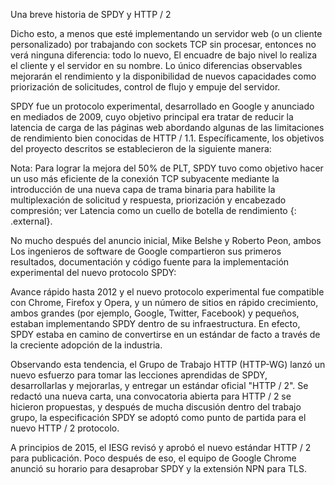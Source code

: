 Una breve historia de SPDY y HTTP / 2

Dicho esto, a menos que esté implementando un servidor web (o un cliente personalizado) por
trabajando con sockets TCP sin procesar, entonces no verá ninguna diferencia: todo lo nuevo,
El encuadre de bajo nivel lo realiza el cliente y el servidor en su nombre. Lo único
diferencias observables mejorarán el rendimiento y la disponibilidad de nuevos
capacidades como priorización de solicitudes, control de flujo y empuje del servidor.

SPDY fue un protocolo experimental, desarrollado en Google y anunciado en
mediados de 2009, cuyo objetivo principal era tratar de reducir la latencia de carga de las páginas web
abordando algunas de las limitaciones de rendimiento bien conocidas de HTTP / 1.1.
Específicamente, los objetivos del proyecto descritos se establecieron de la siguiente manera:

Nota: Para lograr la mejora del 50% de PLT, SPDY tuvo como objetivo hacer un uso más eficiente
de la conexión TCP subyacente mediante la introducción de una nueva capa de trama binaria para
habilite la multiplexación de solicitud y respuesta, priorización y encabezado
compresión; ver Latencia como un cuello de botella de rendimiento {: .external}.

No mucho después del anuncio inicial, Mike Belshe y Roberto Peon, ambos
Los ingenieros de software de Google compartieron sus primeros resultados, documentación y
código fuente para la implementación experimental del nuevo protocolo SPDY:

Avance rápido hasta 2012 y el nuevo protocolo experimental fue compatible con Chrome,
Firefox y Opera, y un número de sitios en rápido crecimiento, ambos grandes (por ejemplo,
Google, Twitter, Facebook) y pequeños, estaban implementando SPDY dentro de su
infraestructura. En efecto, SPDY estaba en camino de convertirse en un estándar de facto
a través de la creciente adopción de la industria.

Observando esta tendencia, el Grupo de Trabajo HTTP (HTTP-WG) lanzó un nuevo
esfuerzo para tomar las lecciones aprendidas de SPDY, desarrollarlas y mejorarlas, y
entregar un estándar oficial "HTTP / 2". Se redactó una nueva carta, una convocatoria abierta
para HTTP / 2 se hicieron propuestas, y después de mucha discusión dentro del trabajo
grupo, la especificación SPDY se adoptó como punto de partida para el nuevo HTTP / 2
protocolo.

A principios de 2015, el IESG revisó y aprobó el nuevo estándar HTTP / 2 para
publicación. Poco después de eso, el equipo de Google Chrome anunció su horario
para desaprobar SPDY y la extensión NPN para TLS.
